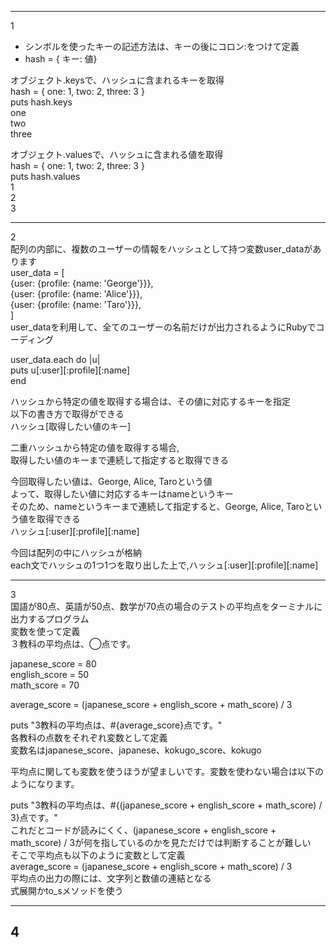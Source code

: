 ***
1  
- シンボルを使ったキーの記述方法は、キーの後にコロン:をつけて定義
- hash = { キー: 値}
  
オブジェクト.keysで、ハッシュに含まれるキーを取得  
 hash = { one: 1, two: 2, three: 3 }  
 puts hash.keys  
 one  
 two  
 three  
 
オブジェクト.valuesで、ハッシュに含まれる値を取得  
hash = { one: 1, two: 2, three: 3 }  
puts hash.values  
1  
2  
3  
***
2  
配列の内部に、複数のユーザーの情報をハッシュとして持つ変数user_dataがあります  
user_data = [  
 {user: {profile: {name: 'George'}}},  
 {user: {profile: {name: 'Alice'}}},  
 {user: {profile: {name: 'Taro'}}},  
]  
user_dataを利用して、全てのユーザーの名前だけが出力されるようにRubyでコーディング  

user_data.each do |u|  
  puts u[:user][:profile][:name]  
end  

ハッシュから特定の値を取得する場合は、その値に対応するキーを指定  
以下の書き方で取得ができる  
ハッシュ[取得したい値のキー]  

二重ハッシュから特定の値を取得する場合,  
取得したい値のキーまで連続して指定すると取得できる 

今回取得したい値は、George, Alice, Taroという値  
よって、取得したい値に対応するキーはnameというキー  
そのため、nameというキーまで連続して指定すると、George, Alice, Taroという値を取得できる  
ハッシュ[:user][:profile][:name]  

今回は配列の中にハッシュが格納  
each文でハッシュの1つ1つを取り出した上で,ハッシュ[:user][:profile][:name]  
***
3  
国語が80点、英語が50点、数学が70点の場合のテストの平均点をターミナルに出力するプログラム  
変数を使って定義  
３教科の平均点は、◯点です。 

japanese_score = 80  
english_score = 50  
math_score = 70  

average_score = (japanese_score + english_score + math_score) / 3  

puts "3教科の平均点は、#{average_score}点です。"  
各教科の点数をそれぞれ変数として定義  
変数名はjapanese_score、japanese、kokugo_score、kokugo  

平均点に関しても変数を使うほうが望ましいです。変数を使わない場合は以下のようになります。


puts "3教科の平均点は、#{(japanese_score + english_score + math_score) / 3}点です。"  
これだとコードが読みにくく、(japanese_score + english_score + math_score) / 3が何を指しているのかを見ただけでは判断することが難しい  
そこで平均点も以下のように変数として定義  
average_score = (japanese_score + english_score + math_score) / 3  
平均点の出力の際には、文字列と数値の連結となる  
式展開かto_sメソッドを使う  
 
***
4
--
 
